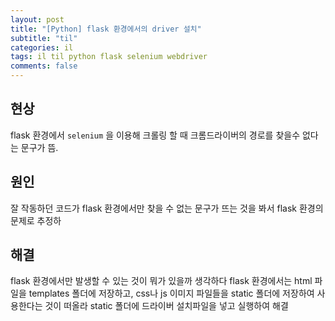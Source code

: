 ```yaml
---
layout: post
title: "[Python] flask 환경에서의 driver 설치"
subtitle: "til"
categories: il
tags: il til python flask selenium webdriver
comments: false
---
```

## 현상
flask 환경에서 `selenium` 을 이용해 크롤링 할 때 크롬드라이버의 경로를 찾을수 없다는 문구가 뜸.

## 원인

잘 작동하던 코드가 flask 환경에서만 찾을 수 없는 문구가 뜨는 것을 봐서 flask 환경의 문제로 추정하

## 해결    
flask 환경에서만 발생할 수 있는 것이 뭐가 있을까 생각하다
flask 환경에서는 html 파일을 templates 폴더에 저장하고, css나 js 이미지 파일들을 static 폴더에 저장하여 사용한다는 것이 떠올라 static 폴더에 드라이버 설치파일을 넣고 실행하여 해결